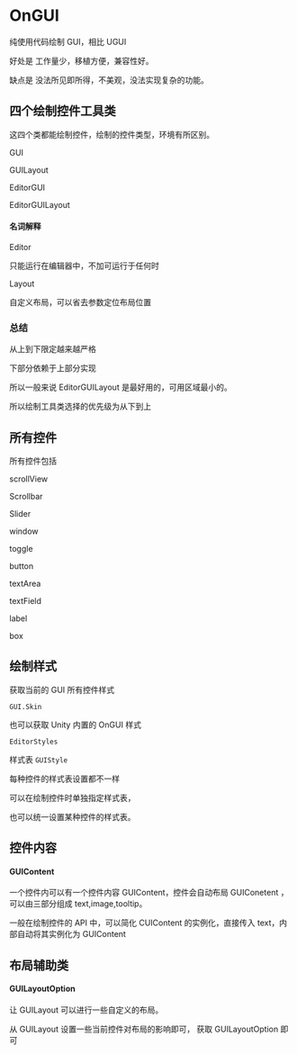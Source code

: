 # OnGUI

纯使用代码绘制 GUI，相比 UGUI

好处是 工作量少，移植方便，兼容性好。

缺点是 没法所见即所得，不美观，没法实现复杂的功能。



## 四个绘制控件工具类

这四个类都能绘制控件，绘制的控件类型，环境有所区别。



GUI



GUILayout



EditorGUI



EditorGUILayout



#### 名词解释



Editor

只能运行在编辑器中，不加可运行于任何时



Layout

自定义布局，可以省去参数定位布局位置



### 总结



从上到下限定越来越严格

下部分依赖于上部分实现

所以一般来说 EditorGUILayout 是最好用的，可用区域最小的。



所以绘制工具类选择的优先级为从下到上



## 所有控件

所有控件包括

scrollView

Scrollbar

Slider

window

toggle

button

textArea 

textField

label

box



## 绘制样式



获取当前的 GUI 所有控件样式

`GUI.Skin`



也可以获取 Unity 内置的 OnGUI 样式

`EditorStyles`



样式表 `GUIStyle`

每种控件的样式表设置都不一样



可以在绘制控件时单独指定样式表，

也可以统一设置某种控件的样式表。



## 控件内容

#### GUIContent

一个控件内可以有一个控件内容 GUIContent，控件会自动布局 GUIConetent ，可以由三部分组成 text,image,tooltip。

一般在绘制控件的 API 中，可以简化 CUIContent 的实例化，直接传入 text，内部自动将其实例化为 GUIContent



## 布局辅助类

#### GUILayoutOption 

让 GUILayout 可以进行一些自定义的布局。

从 GUILayout 设置一些当前控件对布局的影响即可， 获取  GUILayoutOption 即可